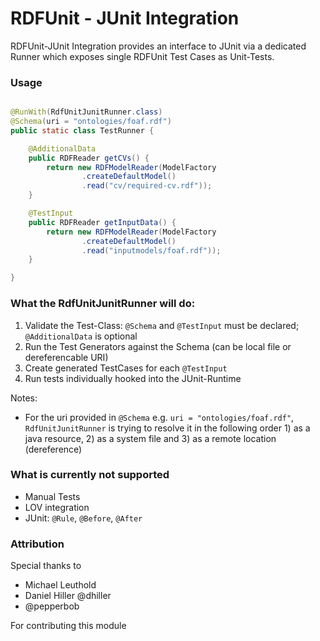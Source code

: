 RDFUnit - JUnit Integration
==========

RDFUnit-JUnit Integration provides an interface to JUnit via a dedicated Runner which exposes single RDFUnit Test Cases as Unit-Tests.

### Usage
```java

@RunWith(RdfUnitJunitRunner.class)
@Schema(uri = "ontologies/foaf.rdf")
public static class TestRunner {

    @AdditionalData
    public RDFReader getCVs() {
        return new RDFModelReader(ModelFactory
                .createDefaultModel()
                .read("cv/required-cv.rdf"));
    }

    @TestInput
    public RDFReader getInputData() {
        return new RDFModelReader(ModelFactory
                .createDefaultModel()
                .read("inputmodels/foaf.rdf"));
    }

}
```

### What the RdfUnitJunitRunner will do:

1. Validate the Test-Class: `@Schema` and `@TestInput` must be declared; `@AdditionalData` is optional
2. Run the Test Generators against the Schema (can be local file or dereferencable URI)
3. Create generated TestCases for each `@TestInput`
4. Run tests individually hooked into the JUnit-Runtime

Notes:
 * For the uri provided in `@Schema` e.g. `uri = "ontologies/foaf.rdf"`, `RdfUnitJunitRunner` is trying to resolve it in the following order 1) as a java resource, 2) as a system file and 3) as a remote location (dereference)    

### What is currently not supported
- Manual Tests
- LOV integration
- JUnit: `@Rule`, `@Before`, `@After`

### Attribution
Special thanks to
 * Michael Leuthold 
 * Daniel Hiller @dhiller
 * @pepperbob

For contributing this module

